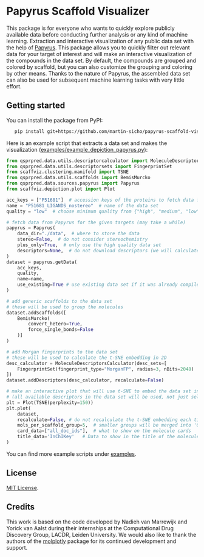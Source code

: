 # Papyrus Scaffold Visualizer

This package is for everyone who wants to quickly explore publicly available data before conducting further analysis or any kind of machine learning. Extraction and interactive visualization of any public data set with the help of [Papyrus](https://jcheminf.biomedcentral.com/articles/10.1186/s13321-022-00672-x). This package allows you to quickly filter out relevant data for your target of interest and will make an interactive visualization of the compounds in the data set. By default, the compounds are grouped and colored by scaffold, but you can also customize the grouping and coloring by other means. Thanks to the nature of Papyrus, the assembled data set can also be used for subsequent machine learning tasks with very little effort.

## Getting started

You can install the package from PyPI:

```bash
   pip install git+https://github.com/martin-sicho/papyrus-scaffold-visualizer.git@main
```

Here is an example script that extracts a data set and makes the visualization ([examples/example_depiction_papyrus.py](./examples/example_depiction_papyrus.py)):

```python
from qsprpred.data.utils.descriptorcalculator import MoleculeDescriptorsCalculator
from qsprpred.data.utils.descriptorsets import FingerprintSet
from scaffviz.clustering.manifold import TSNE
from qsprpred.data.utils.scaffolds import BemisMurcko
from qsprpred.data.sources.papyrus import Papyrus
from scaffviz.depiction.plot import Plot

acc_keys = ["P51681"]  # accession keys of the proteins to fetch data for
name = "P51681_LIGANDS_nostereo"  # name of the data set
quality = "low"  # choose minimum quality from {"high", "medium", "low"}

# fetch data from Papyrus for the given targets (may take a while)
papyrus = Papyrus(
    data_dir="./data",  # where to store the data
    stereo=False,  # do not consider stereochemistry
    plus_only=True,  # only use the high quality data set
    descriptors=None,  # do not download descriptors (we will calculate them later)
)
dataset = papyrus.getData(
    acc_keys,
    quality,
    name=name,
    use_existing=True # use existing data set if it was already compiled before
)

# add generic scaffolds to the data set
# these will be used to group the molecules
dataset.addScaffolds([
    BemisMurcko(
        convert_hetero=True,
        force_single_bonds=False
    )]
)

# add Morgan fingerprints to the data set
# these will be used to calculate the t-SNE embedding in 2D
desc_calculator = MoleculeDescriptorsCalculator(desc_sets=[
    FingerprintSet(fingerprint_type="MorganFP", radius=3, nBits=2048)
])
dataset.addDescriptors(desc_calculator, recalculate=False)

# make an interactive plot that will use t-SNE to embed the data set in 2D
# (all available descriptors in the data set will be used, not just selected features)
plt = Plot(TSNE(perplexity=150))
plt.plot(
    dataset,
    recalculate=False, # do not recalculate the t-SNE embedding each time this is run
    mols_per_scaffold_group=5,  # smaller groups will be merged into 'Other' group
    card_data=["all_doc_ids"],  # what to show on the molecule cards
    title_data='InChIKey'   # Data to show in the title of the molecule cards
)
```

You can find more example scripts under [examples](./examples).

## License
[MIT License](./LICENSE.md).

## Credits

This work is based on the code developed by Nadieh van Marrewijk and Yorick van Aalst during their internships at the Computational Drug Discovery Group, LACDR, Leiden University. We would also like to thank the authors of the [molplotly](https://github.com/wjm41/molplotly) package for its continued development and support.
